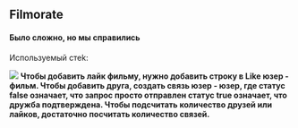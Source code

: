 ## **Filmorate**  
#### Было сложно, но мы справились  
Используемый стеk:  




![](https://github.com/mynameisSergey/java-filmorate/blob/add-database/img/Schema.png)
**Чтобы добавить лайк фильму, нужно добавить строку в Like юзер - фильм.
Чтобы добавить друга, создать связь юзер - юзер, где статус false означает, что запрос просто отправлен статус true означает, что дружба подтверждена.
Чтобы подсчитать количество друзей или лайков, достаточно посчитать количество связей.**


























